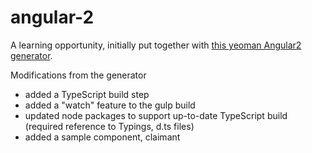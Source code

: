# angular-2
A learning opportunity, initially put together with [this yeoman Angular2 generator](https://github.com/swirlycheetah/generator-angular2).

Modifications from the generator
* added a TypeScript build step
* added a "watch" feature to the gulp build
* updated node packages to support up-to-date TypeScript build (required reference to Typings, d.ts files)
* added a sample component, claimant


